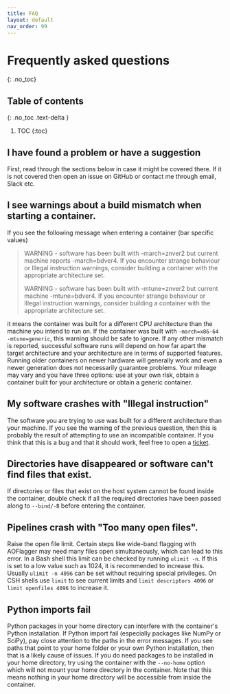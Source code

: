```yaml
---
title: FAQ
layout: default
nav_order: 99
---
```


# Frequently asked questions
{: .no_toc}

## Table of contents
{: .no_toc .text-delta }

1. TOC
{:toc}

## I have found a problem or have a suggestion
First, read through the sections below in case it might be covered there. If it is not covered then open an issue on GitHub or contact me through email, Slack etc.

## I see warnings about a build mismatch when starting a container.
If you see the following message when entering a container (bar specific values)

> WARNING - software has been built with -march=znver2 but current machine reports -march=bdver4.
> If you encounter strange behaviour or Illegal instruction warnings, consider building a container with the appropriate architecture set.
>
> WARNING - software has been built with -mtune=znver2 but current machine -mtune=bdver4.
> If you encounter strange behaviour or Illegal instruction warnings, consider building a container with the appropriate architecture set.

it means the container was built for a different CPU architecture than the machine you intend to run on. If the container was built with `-march=x86-64 -mtune=generic`, this warning should be safe to ignore. If any other mismatch is reported, successful software runs will depend on how far apart the target architecture and your architecture are in terms of supported features. Running older containers on newer hardware will generally work and even a newer generation does not necessarily guarantee problems. Your mileage may vary and you have three options: use at your own risk, obtain a container built for your architecture or obtain a generic container.

## My software crashes with "Illegal instruction"
The software you are trying to use was built for a different architecture than your machine. If you see the warning of the previous question, then this is probably the result of attempting to use an incompatible container. If you think that this is a bug and that it should work, feel free to open a [ticket](https://github.com/tikk3r/lofar-grid-hpccloud/issues).

## Directories have disappeared or software can't find files that exist.
If directories or files that exist on the host system cannot be found inside the container, double check if all the required directories have been passed along to `--bind/-B` before entering the container.

## Pipelines crash with "Too many open files".
Raise the open file limit. Certain steps like wide-band flagging with AOFlagger may need many files open simultaneously, which can lead to this error. In a Bash shell this limit can be checked by running `ulimit -n`. If this is set to a low value such as 1024, it is recommended to increase this. Usually `ulimit -n 4096` can be set without requiring special privileges. On CSH shells use `limit` to see current limits and `limit descriptors 4096` or `limit openfiles 4096` to increase it.

## Python imports fail
Python packages in your home directory can interfere with the container's Python installation. If Python import fail (especially packages like NumPy or SciPy), pay close attention to the paths in the error messages. If you see paths that point to your home folder or your own Python installation, then that is a likely cause of issues. If you do need packages to be installed in your home directory, try using the container with the `--no-home` option which will not mount your home directory in the container. Note that this means nothing in your home directory will be accessible from inside the container.
